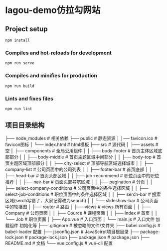 # lagou-demo仿拉勾网站

## Project setup
```
npm install
```

### Compiles and hot-reloads for development
```
npm run serve
```

### Compiles and minifies for production
```
npm run build
```

### Lints and fixes files
```
npm run lint
```

## 项目目录结构
├── node_modules               # 相关依赖
├── public                     # 静态资源
│   │── favicon.ico            # favicon图标
│   └── index.html             # html模板
├── src                        # 源代码
│   ├── assets                 # 空
│   ├── components             # 全局公用组件
│   │   ├── body-footer        # 首页主体区域底部部分
│   │   ├── body-middle        # 首页主题区域中间部分
│   │   ├── body-top           # 首页主题区域顶部部分
│   │   ├── city-select        # 顶部导航区域选择城市
│   │   ├── company-list       # 公司页面中的公司列表
│   │   ├── footer-bar         # 首页底部
│   │   ├── head-bar           # 首页头部区域
│   │   ├── job-recommend      # 职位页面中的职位推荐
│   │   ├── nav-bar            # 页面头部导航区域
│   │   ├── pagination         # 分页
│   │   ├── select-company-conditions  # 公司页面中的条件选择区域
│   │   ├── select-job-conditions      # 职位页面中的条件选择区域
│   │   ├── serch-bar          # 搜索区域(serch写错了，大家记得改为search)
│   │   └── slideshow-bar      # 公司页面中的轮播图
│   ├── router                 # 路由
│   ├── views                  # views 所有页面
│   │   ├── Company            # 公司页面
│   │   ├── Cource             # 课程页面
│   │   ├── Index              # 首页
│   │   └── Job                # 职位页面
│   ├── App.vue                # 入口页面
│   └── main.js                # 入口文件 加载组件 初始化等
├── .gitignore                 # 被忽略的文件/文件夹
├── babel.config.js            # babel-loader 配置
├── jsconfig.json              # JavaScirpt项目根目录
├── package-lock.json          # package-lock.json
├── package.json               # package.json
├── README.md                  # 文档
└── vue.config.js              # vue-cli 配置
